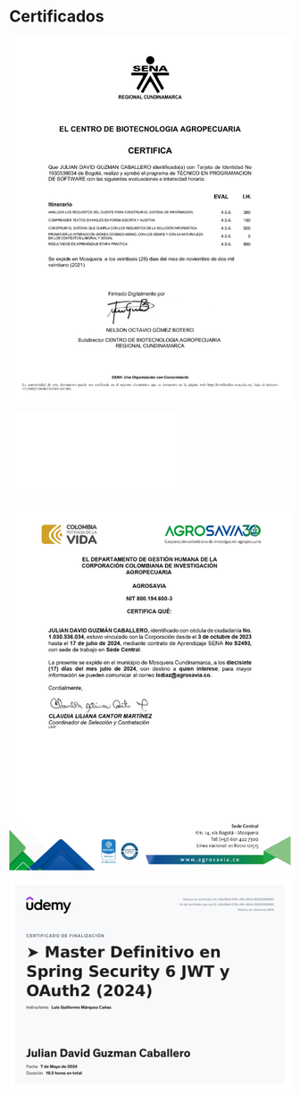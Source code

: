 # Certificados
![](IMG/Sena-Certificado-ProgramacionSoftware.jpg)

![](IMG/CERTIFICADO_SENA_ADSO_2502173.pdf)

![](IMG/CertLab-AGR.jpg)

![](IMG/Udemy-Certificado-Spring.jpg)
